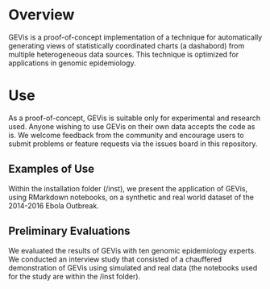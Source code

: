 # Overview
GEVis is a proof-of-concept implementation of a technique for automatically generating views of statistically coordinated charts (a dashabord) from multiple heterogeneous data sources. This technique is optimized for applications in genomic epidemiology.

# Use
As a proof-of-concept, GEVis is suitable only for experimental and research used. Anyone wishing to use GEVis on their own data accepts the code as is. We welcome feedback from the community and encourage users to submit problems or feature requests via the issues board in this repository.

## Examples of Use
Within the installation folder (/inst), we present the application of GEVis, using RMarkdown notebooks, on a synthetic and real world dataset of the 2014-2016 Ebola Outbreak. 

## Preliminary Evaluations
We evaluated the results of GEVis with ten genomic epidemiology experts. We conducted an interview study that consisted of a chauffered demonstration of GEVis using simulated and real data (the notebooks used for the study are within the /inst folder). 

